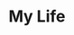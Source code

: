 ---
# file: !my-blog.md
layout: list
title: My Life
slug: my-life
menu: true
permalink: /my-life/
order: 5
sitemap: false
description: >
    살면서 했던 소소한 활동에 관련된 게시물을 업로드합니다.   

    1. [나의 생각]  

    2. [20살 대학생활]  

    3. [21살 유럽여행]  
  
    ~ 군대 ~   
  
    4. [23살 필리핀 어학연수]   

    5. [24살 대학생활]  

# accent_color: rgb(38,139,210)
# accent_image:
#   background: rgb(32,32,32)
#   overlay:    false
---